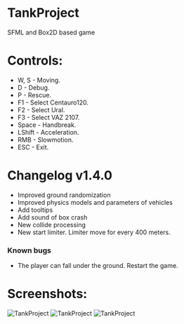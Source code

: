 # TankProject
SFML and Box2D based game

# Controls:
- W, S - Moving.
- D - Debug.
- P - Rescue.
- F1 - Select Centauro120.
- F2 - Select Ural.
- F3 - Select VAZ 2107.
- Space - Handbreak.
- LShift - Acceleration.
- RMB - Slowmotion.
- ESC - Exit.

# Changelog v1.4.0
- Improved ground randomization
- Improved physics models and parameters of vehicles
- Add tooltips
- Add sound of box crash
- New collide processing
- New start limiter. Limiter move for every 400 meters.
### Known bugs
- The player can fall under the ground. Restart the game.

# Screenshots:
![TankProject](https://pp.userapi.com/c848620/v848620932/21ecf/HNO-j5Ad-6E.jpg)
![TankProject](https://pp.userapi.com/c848620/v848620932/21ee1/70hQrYe_9yc.jpg)
![TankProject](https://pp.userapi.com/c848620/v848620932/21eea/rX1wz_ZcUR8.jpg)
